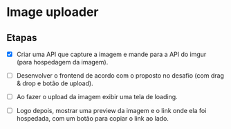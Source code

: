 # Image uploader

## Etapas
- [x] Criar uma API que capture a imagem e mande para a API do imgur     
      (para hospedagem da imagem).
    
- [ ] Desenvolver o frontend de acordo com o proposto no desafio
      (com drag & drop e botão de upload).

- [ ] Ao fazer o upload da imagem exibir uma tela de loading.

- [ ] Logo depois, mostrar uma preview da imagem e o link onde 
      ela foi hospedada, com um botão para copiar o link ao lado. 
